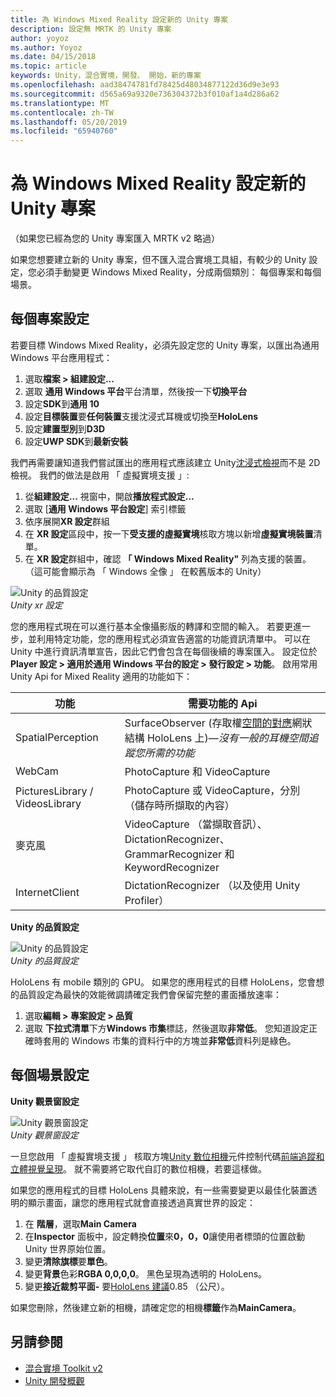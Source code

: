 ```yaml
---
title: 為 Windows Mixed Reality 設定新的 Unity 專案
description: 設定無 MRTK 的 Unity 專案
author: yoyoz
ms.author: Yoyoz
ms.date: 04/15/2018
ms.topic: article
keywords: Unity，混合實境，開發、 開始，新的專案
ms.openlocfilehash: aad38474781fd78425d48034877122d36d9e3e93
ms.sourcegitcommit: d565a69a9320e736304372b3f010af1a4d286a62
ms.translationtype: MT
ms.contentlocale: zh-TW
ms.lasthandoff: 05/20/2019
ms.locfileid: "65940760"
---
```

# <a name="configure-a-new-unity-project-for-windows-mixed-reality"></a>為 Windows Mixed Reality 設定新的 Unity 專案 

（如果您已經為您的 Unity 專案匯入 MRTK v2 略過）

如果您想要建立新的 Unity 專案，但不匯入混合實境工具組，有較少的 Unity 設定，您必須手動變更 Windows Mixed Reality，分成兩個類別： 每個專案和每個場景。

## <a name="per-project-settings"></a>每個專案設定

若要目標 Windows Mixed Reality，必須先設定您的 Unity 專案，以匯出為通用 Windows 平台應用程式：
1. 選取**檔案 > 組建設定...**
2. 選取 **通用 Windows 平台**平台清單，然後按一下**切換平台**
3. 設定**SDK**到**通用 10**
4. 設定**目標裝置**要**任何裝置**支援沈浸式耳機或切換至**HoloLens**
5. 設定**建置型別**到**D3D**
6. 設定**UWP SDK**到**最新安裝**

我們再需要讓知道我們嘗試匯出的應用程式應該建立 Unity[沈浸式檢視](app-views.md)而不是 2D 檢視。 我們的做法是啟用 「 虛擬實境支援 」:
1. 從**組建設定...** 視窗中，開啟**播放程式設定...**
2. 選取 [**通用 Windows 平台設定**] 索引標籤
3. 依序展開**XR 設定**群組
4. 在  **XR 設定**區段中，按一下**受支援的虛擬實境**核取方塊以新增**虛擬實境裝置**清單。
5. 在  **XR 設定**群組中，確認 **「 Windows Mixed Reality"** 列為支援的裝置。 （這可能會顯示為 「 Windows 全像 」 在較舊版本的 Unity）

![Unity 的品質設定](images/getting-started-unity-quality-settings.jpg)<br>
*Unity xr 設定*

您的應用程式現在可以進行基本全像攝影版的轉譯和空間的輸入。 若要更進一步，並利用特定功能，您的應用程式必須宣告適當的功能資訊清單中。 可以在 Unity 中進行資訊清單宣告，因此它們會包含在每個後續的專案匯入。 設定位於**Player 設定 > 適用於通用 Windows 平台的設定 > 發行設定 > 功能**。 啟用常用 Unity Api for Mixed Reality 適用的功能如下：

|  功能  |  需要功能的 Api | 
|----------|----------|
|  SpatialPerception  |  SurfaceObserver (存取權[空間的對應](spatial-mapping.md)網狀結構 HoloLens 上)&mdash;*沒有一般的耳機空間追蹤您所需的功能* | 
|  WebCam  |  PhotoCapture 和 VideoCapture | 
|  PicturesLibrary / VideosLibrary  |  PhotoCapture 或 VideoCapture，分別 （儲存時所擷取的內容） | 
|  麥克風  |  VideoCapture （當擷取音訊）、 DictationRecognizer、 GrammarRecognizer 和 KeywordRecognizer | 
|  InternetClient  |  DictationRecognizer （以及使用 Unity Profiler） | 

**Unity 的品質設定**

![Unity 的品質設定](images/getting-started-unity-quality-settings.jpg)<br>
*Unity 的品質設定*

HoloLens 有 mobile 類別的 GPU。 如果您的應用程式的目標 HoloLens，您會想的品質設定為最快的效能微調請確定我們會保留完整的畫面播放速率：
1. 選取**編輯 > 專案設定 > 品質**
2. 選取 **下拉式清單**下方**Windows 市集**標誌，然後選取**非常低**。 您知道設定正確時套用的 Windows 市集的資料行中的方塊並**非常低**資料列是綠色。

## <a name="per-scene-settings"></a>每個場景設定

**Unity 觀景窗設定**

![Unity 觀景窗設定](images/Unitycamerasettings.png)<br>
*Unity 觀景窗設定*

一旦您啟用 「 虛擬實境支援 」 核取方塊[Unity 數位相機](camera-in-unity.md)元件控制代碼[前端追蹤和立體視覺呈現](rendering.md)。 就不需要將它取代自訂的數位相機，若要這樣做。

如果您的應用程式的目標 HoloLens 具體來說，有一些需要變更以最佳化裝置透明的顯示畫面，讓您的應用程式就會直接透過真實世界的設定：
1. 在 **階層**，選取**Main Camera**
2. 在**Inspector**  面板中，設定轉換**位置**來**0，0，0**讓使用者標頭的位置啟動 Unity 世界原始位置。
3. 變更**清除旗標**要**單色**。
4. 變更**背景**色彩**RGBA 0,0,0,0**。 黑色呈現為透明的 HoloLens。
5. 變更**接近裁剪平面-** 要[HoloLens 建議](camera-in-unity.md#clip-planes)0.85 （公尺）。

如果您刪除，然後建立新的相機，請確定您的相機**標籤**作為**MainCamera**。


## <a name="see-also"></a>另請參閱
* [混合實境 Toolkit v2](mrtk-getting-started.md)
* [Unity 開發概觀](unity-development-overview.md)
